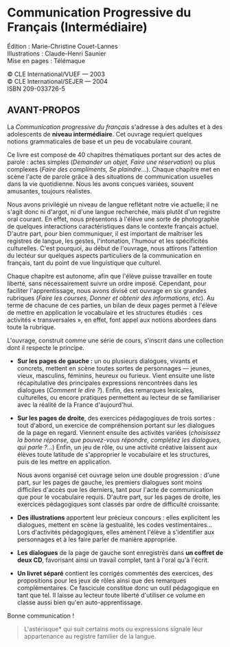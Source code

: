 Communication Progressive du Français (Intermédiaire)
=====================================================

Édition : Marie-Christine Couet-Lannes  
Illustrations : Claude-Henri Saunier  
Mise en pages : Télémaque  

© CLE lnternational/VUEF — 2003  
© CLE lnternational/SEJER — 2004  
ISBN 209-033726-5

AVANT-PROPOS
------------
La _Communication progressive du français_ s'adresse à des adultes et à des
adolescents de __niveau intermédiaire__. Cet ouvrage requiert quelques notions
grammaticales de base et un peu de vocabulaire courant.

Ce livre est composé de 40 chapitres thématiques portant sur des actes de
parole : actes simples (_Demander un objet, Faire une réservation_) ou plus
complexes (_Faire des compliments, Se plaindre..._). Chaque chapitre met en
scène l'acte de parole grâce à des situations de communication usuelles dans
la vie quotidienne. Nous les avons conçues variées, souvent amusantes,
toujours réalistes.

Nous avons privilégié un niveau de langue reflétant notre vie actuelle; il ne
s'agit donc ni d'argot, ni d'une langue recherchée, mais plutôt d'un registre
oral courant. En effet, nous présentons à l'élève une sorte de photographie de
quelques interactions caractéristiques dans le contexte français actuel.
D'autre part, pour bien communiquer, il est important de maîtriser les
registres de langue, les gestes, l'intonation, l'humour et les spécificités
culturelles. C'est pourquoi, au début de l'ouvrage, nous attirons l'attention du
lecteur sur quelques aspects particuliers de la communication en français,
tant du point de vue linguistique que culturel.

Chaque chapitre est autonome, afin que l'élève puisse travailler en toute
liberté, sans nécessairement suivre un ordre imposé. Cependant, pour faciliter
l'apprentissage, nous avons divisé cet ouvrage en six grandes rubriques (_Faire
les courses, Donner et obtenir des informations, etc_). Au terme de chacune de
ces parties, un bilan de deux pages permet à l'élève de mettre en application le
vocabulaire et les structures étudiés : ces activités « transversales », en effet,
font appel aux notions abordees dans toute la rubrique.

L'ouvrage, construit comme une série de cours, s'inscrit dans une collection
dont il respecte le principe.

*   __Sur les pages de gauche :__ un ou plusieurs dialogues, vivants et concrets,
mettent en scène toutes sortes de personnages — jeunes, vieux, masculins,
féminins, heureux ou furieux. Vient ensuite une liste récapitulative des principales
expressions rencontrées dans les dialogues (_Comment le dire ?_). Enfin,
des remarques lexicales, culturelles, ou encore pratiques permettent au lecteur
de se familiariser avec la réalité de la France d'aujourd'hui.

*   __Sur les pages de droite__, des exercices pédagogiques de trois sortes : tout
d'abord, un exercice de compréhension portant sur les dialogues de la page en
regard. Viennent ensuite des activités variées (_choisissez la bonne réponse, que
pouvez-vous répondre, complétez les dialogues, qui parle ?..._) Enfin, un jeu de
rôle, ou une activité créative laissent aux élèves toute latitude de s'approprier
le vocabulaire et les structures, puis de les mettre en application.

    Nous avons organisé cet ouvrage selon une double progression : d'une part,
sur les pages de gauche, les premiers dialogues sont moins difficiles d'accès
que les derniers, tant pour l'acte de communication que pour le vocabulaire
requis. D'autre part, sur les pages de droite, les exercices pédagogiques sont
classés par ordre de difficulté croissante.

*   __Des illustrations__ apportent leur précieux concours : elles explicitent les
dialogues, mettent en scène la gestualité, les codes vestimentaires... Lors
d'activités pédagogiques, elles amènent l'élève à s'identifier aux personnages
et à les faire parler de manière appropriée.

* __Les dialogues__ de la page de gauche sont enregistrés dans __un coffret de
deux CD__, favorisant ainsi un travail complet, tant à l'oral qu'à l'écrit.

* __Un livret séparé__ contient les corrigés commentés des exercices, des
propositions pour les jeux de rôles ainsi que des remarques complémentaires. Ce
fascicule constitue donc un outil pédagogique en tant que tel. Il laisse au
lecteur toute liberté d'utiliser ce volume en classe aussi bien qu'en auto-apprentissage.

Bonne communication !

> L'astérisque\* qui suit certains mots ou expressions
> signale leur appartenance au registre familier de la langue.
